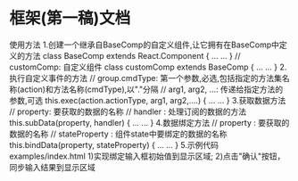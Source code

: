 # 框架(第一稿)文档
使用方法
1.创建一个继承自BaseComp的自定义组件,让它拥有在BaseComp中定义的方法
class BaseComp extends React.Component {
... ...
}
//  customComp: 自定义组件
class customComp extends BaseComp {
... ...
}
2.执行自定义事件的方法
// group.cmdType: 第一个参数,必选,包括指定的方法集名称(action)和方法名称(cmdType),以"."分隔
// arg1, arg2, ...: 传递给指定方法的参数,可选
this.exec(action.actionType, arg1, arg2,....) {
... ...
}
3.获取数据方法
// property: 要获取的数据的名称
// handler : 处理订阅的数据的方法  
this.subData(property, handler) {
... ...
}
4.数据绑定方法
// property      : 要获取的数据的名称
// stateProperty : 组件state中要绑定的数据的名称
this.bindData(property, stateProperty) {
... ...
}
5.示例代码
examples/index.html
1)实现绑定输入框初始值到显示区域;
2)点击"确认"按钮，同步输入结果到显示区域
